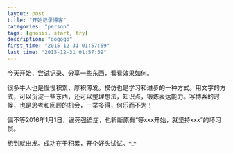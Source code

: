```yaml
---
layout: post
title: "开始记录博客"
categories: "person"
tags: [gnosis, start, try]
description: "gogogo"
first_time: "2015-12-31 01:57:59"
last_time: "2015-12-31 01:57:59"
---
```


今天开始，尝试记录、分享一些东西，看看效果如何。

很多牛人也是慢慢积累，厚积薄发。模仿也是学习和进步的一种方式。用文字的方式，可以沉淀一些东西，还可以整理想法，知识点，锻炼表达能力。写博客的时候，也是思考和回顾的机会，一举多得，何乐而不为！

偏不等2016年1月1日，逼死强迫症，也斩断原有“等xxx开始，就坚持xxx”的坏习惯。 

想到就出发。成功在于积累，开个好头试试。^_^​
